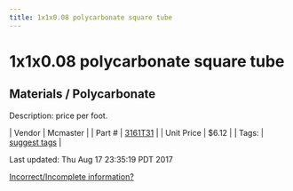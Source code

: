 ```yaml
---
title: 1x1x0.08 polycarbonate square tube
---
```


# 1x1x0.08 polycarbonate square tube
## Materials / Polycarbonate
Description: 	price per foot.  

| Vendor | Mcmaster | 
| Part # | [3161T31](https://www.mcmaster.com/#3161T31) | 
| Unit Price | $6.12 | 
| Tags: | [suggest tags](https://docs.google.com/forms/d/e/1FAIpQLSeWyY8v3RgOty-MyWmh9U0iivNYN_molChYyS-0U-o-kOAv_g/viewform) | 

Last updated: Thu Aug 17 23:35:19 PDT 2017

 [Incorrect/Incomplete information?](https://docs.google.com/forms/d/e/1FAIpQLSeWyY8v3RgOty-MyWmh9U0iivNYN_molChYyS-0U-o-kOAv_g/viewform)